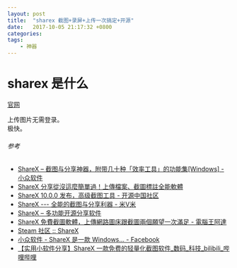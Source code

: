 ```yaml
---
layout: post
title:  "sharex 截图+录屏+上传一次搞定+开源"
date:   2017-10-05 21:17:32 +0800
categories:  
tags: 
    - 神器
---
```


# sharex 是什么 #

[官网](https://getsharex.com/downloads/)

上传图片无需登录。  
极快。

###### 参考 ######

* [ShareX – 截图与分享神器，附带几十种「效率工具」的功能集[Windows] - 小众软件](https://www.appinn.com/sharex-screen-capture/)
* [ShareX 分享從沒這麼簡單過！上傳檔案、截圖標註全能軟體](http://www.playpcesor.com/2014/02/sharex.html)
* [ShareX 10.0.0 发布，高级截图工具 - 开源中国社区](https://oschina.net/news/63948/sharex-10-0-0)
* [ShareX --- 全能的截图与分享利器 - 米V米](https://www.mivm.cn/sharex/)
* [ShareX – 多功能开源分享软件](https://zhuanlan.zhihu.com/p/19627720)
* [ShareX 免費截圖軟體，上傳網路圖床跟截圖兩個願望一次滿足 - 電腦王阿達](https://www.kocpc.com.tw/archives/159569)
* [Steam 社区 :: ShareX](http://steamcommunity.com/app/400040/positivereviews/?filterLanguage=schinese&p=1&browsefilter=toprated)
* [小众软件 - ShareX 是一款 Windows... - Facebook](https://www.facebook.com/appinncom/posts/1249024515168072)
* [【实用小软件分享】ShareX 一款免费的轻量化截图软件_数码_科技_bilibili_哔哩哔哩](http://www.bilibili.com/video/av12590216/)